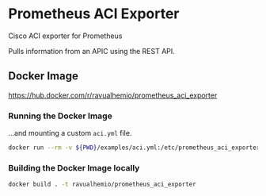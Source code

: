 # Prometheus ACI Exporter

Cisco ACI exporter for Prometheus

Pulls information from an APIC using the REST API.

## Docker Image

https://hub.docker.com/r/ravualhemio/prometheus_aci_exporter

### Running the Docker Image

...and mounting a custom `aci.yml` file.

```bash
docker run --rm -v ${PWD}/examples/aci.yml:/etc/prometheus_aci_exporter/aci.yml -p 9377:9377 -it ravualhemio/prometheus_aci_exporter
```

### Building the Docker Image locally

```bash
docker build . -t ravualhemio/prometheus_aci_exporter
```
